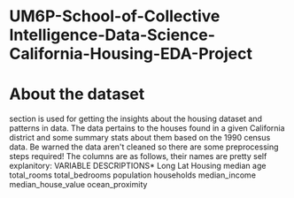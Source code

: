 # UM6P-School-of-Collective Intelligence-Data-Science-California-Housing-EDA-Project
# About the dataset 
section is used for getting the insights about the housing dataset and patterns in data. The data pertains to the houses found in a given California district and some summary stats about them based on the 1990 census data. Be warned the data aren't cleaned so there are some preprocessing steps required! The columns are as follows, their names are pretty self explanitory:
VARIABLE DESCRIPTIONS*
Long
Lat
Housing median age
total_rooms
total_bedrooms
population
households
median_income
median_house_value
ocean_proximity
